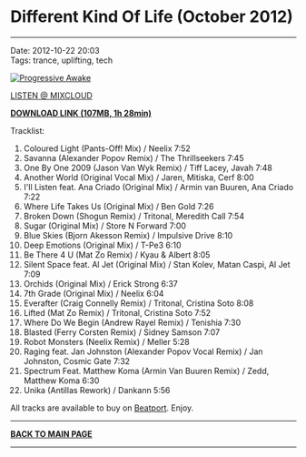 # Different Kind Of Life (October 2012)

----

Date: 2012-10-22 20:03  
Tags: trance, uplifting, tech  

[![Progressive Awake](https://drive.google.com/uc?export=download&id=0B1aIvu0NI6o4T19aSS1oWGllQ1E)](https://drive.google.com/uc?export=download&id=0B_4_ynm06YZIX3hNcEZnYm00N2M)

[LISTEN @ MIXCLOUD](http://www.mixcloud.com/progressiveawake/progressive-awake-different-kind-of-life-october-2012/)

<!-- DOWNLOAD LINK -->
[**DOWNLOAD LINK (107MB, 1h 28min)**](https://drive.google.com/uc?export=download&id=0B_4_ynm06YZIX3hNcEZnYm00N2M)



Tracklist:

1. Coloured Light (Pants-Off! Mix) / Neelix 7:52
2. Savanna (Alexander Popov Remix) / The Thrillseekers 7:45
3. One By One 2009 (Jason Van Wyk Remix) / Tiff Lacey, Javah 7:48
4. Another World (Original Vocal Mix) / Jaren, Mitiska, Cerf 8:00
5. I'll Listen feat. Ana Criado (Original Mix) / Armin van Buuren, Ana Criado 7:22
6. Where Life Takes Us (Original Mix) / Ben Gold 7:26
7. Broken Down (Shogun Remix) / Tritonal, Meredith Call 7:54
8. Sugar (Original Mix) / Store N Forward 7:00
9. Blue Skies (Bjorn Akesson Remix) / Impulsive Drive 8:10
10. Deep Emotions (Original Mix) / T-Pe3 6:10
11. Be There 4 U (Mat Zo Remix) / Kyau &amp; Albert 8:05
12. Silent Space feat. Al Jet (Original Mix) / Stan Kolev, Matan Caspi, Al Jet 7:09
13. Orchids (Original Mix) / Erick Strong 6:37
14. 7th Grade (Original Mix) / Neelix 6:04
15. Everafter (Craig Connelly Remix) / Tritonal, Cristina Soto 8:08
16. Lifted (Mat Zo Remix) / Tritonal, Cristina Soto 7:52
17. Where Do We Begin (Andrew Rayel Remix) / Tenishia 7:30
18. Blasted (Ferry Corsten Remix) / Sidney Samson 7:07
19. Robot Monsters (Neelix Remix) / Meller 5:28
20. Raging feat. Jan Johnston (Alexander Popov Vocal Remix) / Jan Johnston, Cosmic Gate 7:32
21. Spectrum Feat. Matthew Koma (Armin Van Buuren Remix) / Zedd, Matthew Koma 6:30
22. Unika (Antillas Rework) / Dankann 5:56

All tracks are available to buy on <a href="http://beatport.com/">Beatport</a>.
Enjoy.


----

[**BACK TO MAIN PAGE**](../README.md)

---- 
